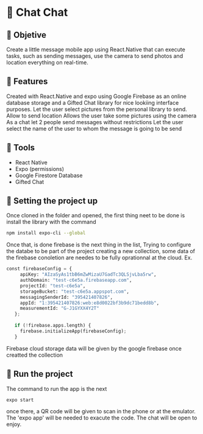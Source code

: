 # :peach: Chat Chat

## :cookie: Objetive

Create a little message mobile app using React.Native that can execute tasks, such as sending messages, use the camera to send photos and location everything on real-time.

## :cookie: Features

Created with React.Native and expo using Google Firebase as an online database storage and a Gifted Chat library for nice lookiing interface purposes. 
Let the user select pictures from the personal library to send.
Allow to send location 
Allows the user take some pictures using the camera
As a chat let 2 people send messages without restrictions
Let the user select the name of the user to whom the message is going to be send

## :cookie: Tools

- React Native
- Expo (permissions)
- Google Firestore Database
- Gifted Chat

## :cookie: Setting the project up

Once cloned in the folder and opened, the first thing neet to be done is install the library with the command

```bash
npm install expo-cli --global
```

Once that, is done firebase is the next thing in the list, Trying to configure the databe to be part of the project creating a new collection, some data of the firebase conoletion are needes to be fully oprationnal at the cloud.
 Ex.
 
 ```python
 const firebaseConfig = {
      apiKey: "AIzaSyAs1tbB6mZwMizaU7GadTc3QLSjvLba5rw",
      authDomain: "test-c6e5a.firebaseapp.com",
      projectId: "test-c6e5a",
      storageBucket: "test-c6e5a.appspot.com",
      messagingSenderId: "395421407826",
      appId: "1:395421407826:web:e8d0022bf3b9dc71bedd8b",
      measurementId: "G-J1GYXX4Y2T"
    };
    
    if (!firebase.apps.length) {
      firebase.initializeApp(firebaseConfig);
    }
  ```
    
Firebase cloud storage data will be given by the google firebase once creatted the collection

## :cookie: Run the project

The command to run the app is the next

```bash
expo start
```

once there, a QR code will be given to scan in the phone or at the emulator. The 'expo app' will be needed to exacute the code.
The chat will be open to enjoy.


